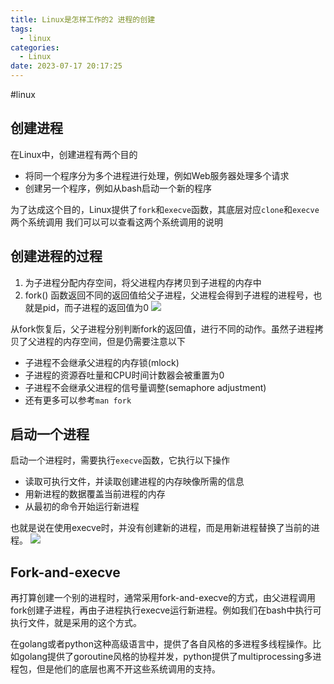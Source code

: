 ```yaml
---
title: Linux是怎样工作的2 进程的创建
tags:
  - linux
categories:
  - Linux
date: 2023-07-17 20:17:25
---
```

#linux 

## 创建进程
在Linux中，创建进程有两个目的
- 将同一个程序分为多个进程进行处理，例如Web服务器处理多个请求
- 创建另一个程序，例如从bash启动一个新的程序

为了达成这个目的，Linux提供了`fork`和`execve`函数，其底层对应`clone`和`execve`两个系统调用
我们可以可以查看这两个系统调用的说明

## 创建进程的过程
1. 为子进程分配内存空间，将父进程内存拷贝到子进程的内存中
2. fork() 函数返回不同的返回值给父子进程，父进程会得到子进程的进程号，也就是pid，而子进程的返回值为0
![](img/41038254-11FC-4BD2-84BB-F15B88161E23.png
)

从fork恢复后，父子进程分别判断fork的返回值，进行不同的动作。虽然子进程拷贝了父进程的内存空间，但是仍需要注意以下
- 子进程不会继承父进程的内存锁(mlock)
- 子进程的资源吞吐量和CPU时间计数器会被重置为0
- 子进程不会继承父进程的信号量调整(semaphore adjustment)
- 还有更多可以参考`man fork`

## 启动一个进程
启动一个进程时，需要执行`execve`函数，它执行以下操作
- 读取可执行文件，并读取创建进程的内存映像所需的信息
- 用新进程的数据覆盖当前进程的内存
- 从最初的命令开始运行新进程

也就是说在使用execve时，并没有创建新的进程，而是用新进程替换了当前的进程。
![](img/249CAB24-1325-45E2-98FD-505D561CD458.png
)

## Fork-and-execve
再打算创建一个别的进程时，通常采用fork-and-execve的方式，由父进程调用fork创建子进程，再由子进程执行execve运行新进程。例如我们在bash中执行可执行文件，就是采用的这个方式。

在golang或者python这种高级语言中，提供了各自风格的多进程多线程操作。比如golang提供了goroutine风格的协程并发，python提供了multiprocessing多进程包，但是他们的底层也离不开这些系统调用的支持。


